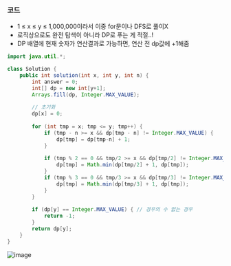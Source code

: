 ### 코드

- 1 ≤ x ≤ y ≤ 1,000,000이라서 이중 for문이나 DFS로 풀이X
- 로직상으로도 완전 탐색이 아니라 DP로 푸는 게 적절..!
- DP 배열에 현재 숫자가 연산결과로 가능하면, 연산 전 dp값에 +1해줌

```java
import java.util.*;

class Solution {
    public int solution(int x, int y, int n) {
        int answer = 0;
        int[] dp = new int[y+1];
        Arrays.fill(dp, Integer.MAX_VALUE);
        
        // 초기화
        dp[x] = 0;
        
        for (int tmp = x; tmp <= y; tmp++) {
            if (tmp - n >= x && dp[tmp - n] != Integer.MAX_VALUE) {
                dp[tmp] = dp[tmp-n] + 1;
            }
            
            if (tmp % 2 == 0 && tmp/2 >= x && dp[tmp/2] != Integer.MAX_VALUE) {
                dp[tmp] = Math.min(dp[tmp/2] + 1, dp[tmp]);
            }
            if (tmp % 3 == 0 && tmp/3 >= x && dp[tmp/3] != Integer.MAX_VALUE) {
                dp[tmp] = Math.min(dp[tmp/3] + 1, dp[tmp]);
            }
        }
    
        if (dp[y] == Integer.MAX_VALUE) { // 경우의 수 없는 경우
            return -1;
        }
        return dp[y];
    }
}
```


![image](https://github.com/Morning-Algorithm-Study-2023/Algorithm/assets/77563814/d2d3df78-9d94-4eab-8e7e-445d69b23cb0)
